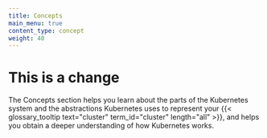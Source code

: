 ```yaml
---
title: Concepts
main_menu: true
content_type: concept
weight: 40
---
```

<h1> This is a change </h1>

<!-- overview -->

The Concepts section helps you learn about the parts of the Kubernetes system and the abstractions Kubernetes uses to represent your {{< glossary_tooltip text="cluster" term_id="cluster" length="all" >}}, and helps you obtain a deeper understanding of how Kubernetes works.



<!-- body -->
